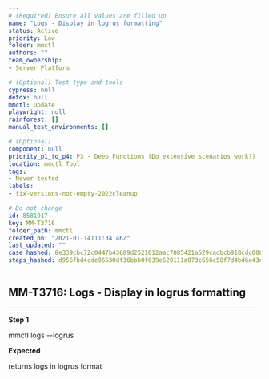 ```yaml
---
# (Required) Ensure all values are filled up
name: "Logs - Display in logrus formatting"
status: Active
priority: Low
folder: mmctl
authors: ""
team_ownership: 
- Server Platform

# (Optional) Test type and tools
cypress: null
detox: null
mmctl: Update
playwright: null
rainforest: []
manual_test_environments: []

# (Optional)
component: null
priority_p1_to_p4: P3 - Deep Functions (Do extensive scenarios work?)
location: mmctl Tool
tags: 
- Never tested
labels: 
- fix-versions-not-empty-2022cleanup

# Do not change
id: 8581917
key: MM-T3716
folder_path: mmctl
created_on: "2021-01-14T11:34:46Z"
last_updated: ""
case_hashed: 8e339cbc72c0447b43689d2521012aac7085421a529cadbcb918cdc0004b17e8d4e4060c778e43bfb8f2f185767a30cb
steps_hashed: d956fbd4cde96530df36bbb0f639e520111a073c656c58f7d4bd6a43e6154edeca0c3f9288cd2d8ebfe03f1655c8f5bb
---
```


## MM-T3716: Logs - Display in logrus formatting

---

**Step 1**

mmctl logs --logrus

**Expected**

returns logs in logrus format
